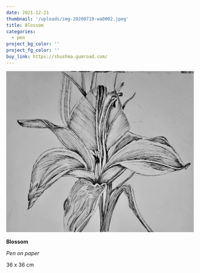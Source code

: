```yaml
---
date: 2021-12-21
thumbnail: '/uploads/img-20200719-wa0002.jpeg'
title: Blossom
categories:
  - pen
project_bg_color: ''
project_fg_color: ''
buy_link: https://shushma.gumroad.com/
---
```


![](/uploads/img-20200719-wa0002.jpeg)

**Blossom**

_Pen on paper_

36 x 36 cm
